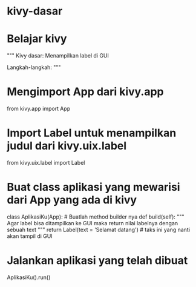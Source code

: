 # kivy-dasar
# Belajar kivy

"""
Kivy dasar:
Menampilkan label di GUI

Langkah-langkah:
"""

# Mengimport App dari kivy.app
from kivy.app import App

# Import Label untuk menampilkan judul dari kivy.uix.label
from kivy.uix.label import Label


# Buat class aplikasi yang mewarisi dari App yang ada di kivy

class AplikasiKu(App):
	# Buatlah method builder nya
	def build(self):
		"""
		Agar label bisa ditampilkan ke GUI
		maka return nilai labelnya dengan sebuah text
		"""
		return Label(text = 'Selamat datang')  # taks ini yang nanti akan tampil di GUI

# Jalankan aplikasi yang telah dibuat
AplikasiKu().run()




